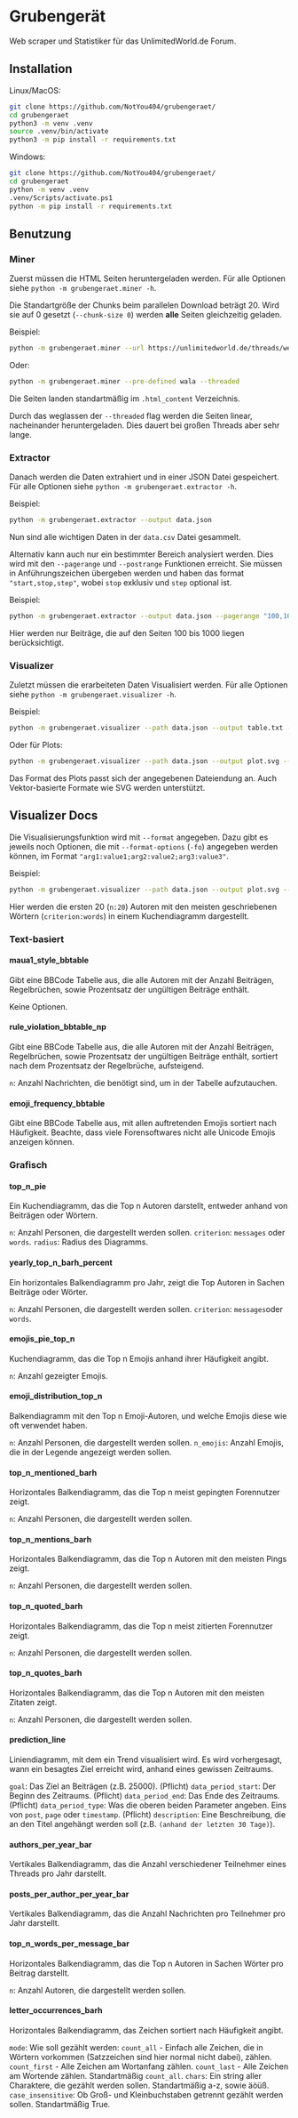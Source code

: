 # Grubengerät

Web scraper und Statistiker für das UnlimitedWorld.de Forum.

## Installation

Linux/MacOS:

```sh
git clone https://github.com/NotYou404/grubengeraet/
cd grubengeraet
python3 -m venv .venv
source .venv/bin/activate
python3 -m pip install -r requirements.txt
```

Windows:

```sh
git clone https://github.com/NotYou404/grubengeraet/
cd grubengeraet
python -m venv .venv
.venv/Scripts/activate.ps1
python -m pip install -r requirements.txt
```

## Benutzung

### Miner

Zuerst müssen die HTML Seiten heruntergeladen werden.
Für alle Optionen siehe `python -m grubengeraet.miner -h`.

Die Standartgröße der Chunks beim parallelen Download beträgt 20. Wird sie auf 0 gesetzt (`--chunk-size 0`) werden **alle** Seiten gleichzeitig geladen.

Beispiel:

```sh
python -m grubengeraet.miner --url https://unlimitedworld.de/threads/wer-als-letztes-antwortet-kriegt-viel-mehr-als-nur-128-dias.8439/ --threaded
```

Oder:

```sh
python -m grubengeraet.miner --pre-defined wala --threaded
```

Die Seiten landen standartmäßig im `.html_content` Verzeichnis.

Durch das weglassen der `--threaded` flag werden die Seiten linear, nacheinander heruntergeladen. Dies dauert bei großen Threads aber sehr lange.

### Extractor

Danach werden die Daten extrahiert und in einer JSON Datei gespeichert.
Für alle Optionen siehe `python -m grubengeraet.extractor -h`.

Beispiel:

```sh
python -m grubengeraet.extractor --output data.json
```

Nun sind alle wichtigen Daten in der `data.csv` Datei gesammelt.

Alternativ kann auch nur ein bestimmter Bereich analysiert werden. Dies wird mit den `--pagerange` und `--postrange` Funktionen erreicht. Sie müssen in Anführungszeichen übergeben werden und haben das format `"start,stop,step"`, wobei `stop` exklusiv und `step` optional ist.

Beispiel:

```sh
python -m grubengeraet.extractor --output data.json --pagerange "100,1001"
```

Hier werden nur Beiträge, die auf den Seiten 100 bis 1000 liegen berücksichtigt.

### Visualizer

Zuletzt müssen die erarbeiteten Daten Visualisiert werden.
Für alle Optionen siehe `python -m grubengeraet.visualizer -h`.

Beispiel:

```sh
python -m grubengeraet.visualizer --path data.json --output table.txt --format maua1_style_bbtable
```

Oder für Plots:

```sh
python -m grubengeraet.visualizer --path data.json --output plot.svg --format top_n_pie
```

Das Format des Plots passt sich der angegebenen Dateiendung an. Auch Vektor-basierte Formate wie SVG werden unterstützt.

## Visualizer Docs

Die Visualisierungsfunktion wird mit `--format` angegeben. Dazu gibt es jeweils noch Optionen, die mit `--format-options` (`-fo`) angegeben werden können, im Format `"arg1:value1;arg2:value2;arg3:value3"`.

Beispiel:

```sh
python -m grubengeraet.visualizer --path data.json --output plot.svg --format top_n_pie --format-options "n:20;criterion:words"
```

Hier werden die ersten 20 (`n:20`) Autoren mit den meisten geschriebenen Wörtern (`criterion:words`) in einem Kuchendiagramm dargestellt.

### Text-basiert

#### maua1_style_bbtable

Gibt eine BBCode Tabelle aus, die alle Autoren mit der Anzahl Beiträgen, Regelbrüchen, sowie Prozentsatz der ungültigen Beiträge enthält.

Keine Optionen.

#### rule_violation_bbtable_np

Gibt eine BBCode Tabelle aus, die alle Autoren mit der Anzahl Beiträgen, Regelbrüchen, sowie Prozentsatz der ungültigen Beiträge enthält, sortiert nach dem Prozentsatz der Regelbrüche, aufsteigend.

`n`: Anzahl Nachrichten, die benötigt sind, um in der Tabelle aufzutauchen.

#### emoji_frequency_bbtable

Gibt eine BBCode Tabelle aus, mit allen auftretenden Emojis sortiert nach Häufigkeit. Beachte, dass viele Forensoftwares nicht alle Unicode Emojis anzeigen können.

### Grafisch

#### top_n_pie

Ein Kuchendiagramm, das die Top n Autoren darstellt, entweder anhand von Beiträgen oder Wörtern.

`n`: Anzahl Personen, die dargestellt werden sollen.
`criterion`: `messages` oder `words`.
`radius`: Radius des Diagramms.

#### yearly_top_n_barh_percent

Ein horizontales Balkendiagramm pro Jahr, zeigt die Top Autoren in Sachen Beiträge oder Wörter.

`n`: Anzahl Personen, die dargestellt werden sollen.
`criterion`: `messages`oder `words`.

#### emojis_pie_top_n

Kuchendiagramm, das die Top n Emojis anhand ihrer Häufigkeit angibt.

`n`: Anzahl gezeigter Emojis.

#### emoji_distribution_top_n

Balkendiagramm mit den Top n Emoji-Autoren, und welche Emojis diese wie oft verwendet haben.

`n`: Anzahl Personen, die dargestellt werden sollen.
`n_emojis`: Anzahl Emojis, die in der Legende angezeigt werden sollen.

#### top_n_mentioned_barh

Horizontales Balkendiagramm, das die Top n meist gepingten Forennutzer zeigt.

`n`: Anzahl Personen, die dargestellt werden sollen.

#### top_n_mentions_barh

Horizontales Balkendiagramm, das die Top n Autoren mit den meisten Pings zeigt.

`n`: Anzahl Personen, die dargestellt werden sollen.

#### top_n_quoted_barh

Horizontales Balkendiagramm, das die Top n meist zitierten Forennutzer zeigt.

`n`: Anzahl Personen, die dargestellt werden sollen.

#### top_n_quotes_barh

Horizontales Balkendiagramm, das die Top n Autoren mit den meisten Zitaten zeigt.

`n`: Anzahl Personen, die dargestellt werden sollen.

#### prediction_line

Liniendiagramm, mit dem ein Trend visualisiert wird. Es wird vorhergesagt, wann ein besagtes Ziel erreicht wird, anhand eines gewissen Zeitraums.

`goal`: Das Ziel an Beiträgen (z.B. 25000). (Pflicht)
`data_period_start`: Der Beginn des Zeitraums. (Pflicht)
`data_period_end`: Das Ende des Zeitraums. (Pflicht)
`data_period_type`: Was die oberen beiden Parameter angeben. Eins von `post`, `page` oder `timestamp`. (Pflicht)
`description`: Eine Beschreibung, die an den Titel angehängt werden soll (z.B. `(anhand der letzten 30 Tage)`).

#### authors_per_year_bar

Vertikales Balkendiagramm, das die Anzahl verschiedener Teilnehmer eines Threads pro Jahr darstellt.

#### posts_per_author_per_year_bar

Vertikales Balkendiagramm, das die Anzahl Nachrichten pro Teilnehmer pro Jahr darstellt.

#### top_n_words_per_message_bar

Horizontales Balkendiagramm, das die Top n Autoren in Sachen Wörter pro Beitrag darstellt.

`n`: Anzahl Autoren, die dargestellt werden sollen.

#### letter_occurrences_barh

Horizontales Balkendiagramm, das Zeichen sortiert nach Häufigkeit angibt.

`mode`: Wie soll gezählt werden: `count_all` - Einfach alle Zeichen, die in Wörtern vorkommen (Satzzeichen sind hier normal nicht dabei), zählen. `count_first` - Alle Zeichen am Wortanfang zählen. `count_last` - Alle Zeichen am Wortende zählen. Standartmäßig `count_all`.
`chars`: Ein string aller Charaktere, die gezählt werden sollen. Standartmäßig a-z, sowie äöüß.
`case_insensitive`: Ob Groß- und Kleinbuchstaben getrennt gezählt werden sollen. Standartmäßig True.
